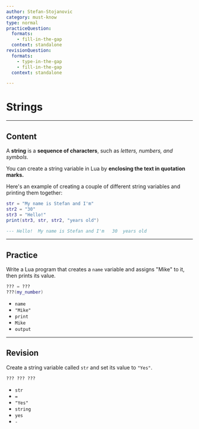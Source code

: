 ```yaml
---
author: Stefan-Stojanovic
category: must-know
type: normal
practiceQuestion:
  formats:
    - fill-in-the-gap
  context: standalone
revisionQuestion:
  formats:
    - type-in-the-gap
    - fill-in-the-gap
  context: standalone

---
```


# Strings

---
## Content

A **string** is a **sequence of characters**, such as *letters, numbers, and symbols*. 

You can create a string variable in Lua by **enclosing the text in quotation marks.**

Here's an example of creating a couple of different string variables and printing them together:
```lua
str = "My name is Stefan and I'm"
str2 = "30"
str3 = "Hello!" 
print(str3, str, str2, "years old")

--- Hello!	My name is Stefan and I'm	30	years old
```

---
## Practice

Write a Lua program that creates a `name` variable and assigns "Mike" to it, then prints its value.

```lua
??? = ???
???(my_number)
```

- `name`
- `"Mike"`
- `print`
- `Mike`
- `output`


---
## Revision

Create a string variable called `str` and set its value to `"Yes"`.

```lua
??? ??? ???
```

- `str`
- `=`
- `"Yes"`
- `string`
- `yes`
- `-`

